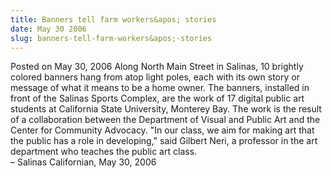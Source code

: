 ```yaml
---
title: Banners tell farm workers&apos; stories
date: May 30 2006
slug: banners-tell-farm-workers&apos;-stories
---
```





<span class="date">Posted on May 30, 2006    </span>
Along North Main Street in Salinas, 10 brightly colored banners
hang from atop light poles, each with its own story or message of
what it means to be a home owner. The banners, installed in front
of the Salinas Sports Complex, are the work of 17 digital public
art students at California State University, Monterey Bay. The work
is the result of a collaboration between the Department of Visual
and Public Art and the Center for Community Advocacy. &quot;In our
class, we aim for making art that the public has a role in
developing,&quot; said Gilbert Neri, a professor in the art department
who teaches the public art class.<br>
&#x2013; Salinas Californian, May 30, 2006<br/></br>




